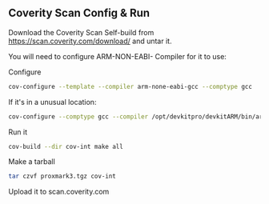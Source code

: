 
## Coverity Scan Config & Run
Download the Coverity Scan Self-build from https://scan.coverity.com/download/ and untar it.

You will need to configure  ARM-NON-EABI- Compiler for it to use:

Configure

```sh
cov-configure --template --compiler arm-none-eabi-gcc --comptype gcc
```
If it's in a unusual location:

```sh
cov-configure --comptype gcc --compiler /opt/devkitpro/devkitARM/bin/arm-none-eabi-gcc
```

Run it

```sh
cov-build --dir cov-int make all
```

Make a tarball

```sh
tar czvf proxmark3.tgz cov-int
```
Upload it to scan.coverity.com

